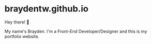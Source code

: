 # braydentw.github.io

Hey there! 👋

My name's Brayden. I'm a Front-End Developer/Designer and this is my portfolio website.